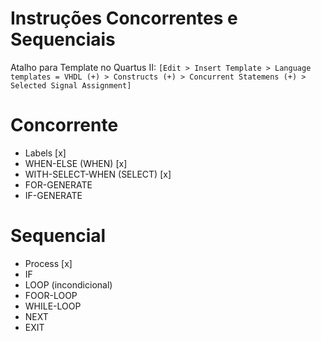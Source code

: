 # Instruções Concorrentes e Sequenciais

Atalho para Template no Quartus II: ``[Edit > Insert Template > Language templates = VHDL (+) > Constructs (+) > Concurrent Statemens (+) > Selected Signal Assignment]``

# Concorrente
- Labels [x]
- WHEN-ELSE (WHEN) [x]
- WITH-SELECT-WHEN (SELECT) [x]
- FOR-GENERATE
- IF-GENERATE   

# Sequencial
- Process [x]
- IF
- LOOP (incondicional)
- FOOR-LOOP
- WHILE-LOOP
- NEXT
- EXIT